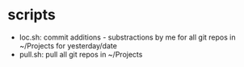 # scripts

- loc.sh: commit additions - substractions by me for all git repos in ~/Projects for yesterday/date
- pull.sh: pull all git repos in ~/Projects
